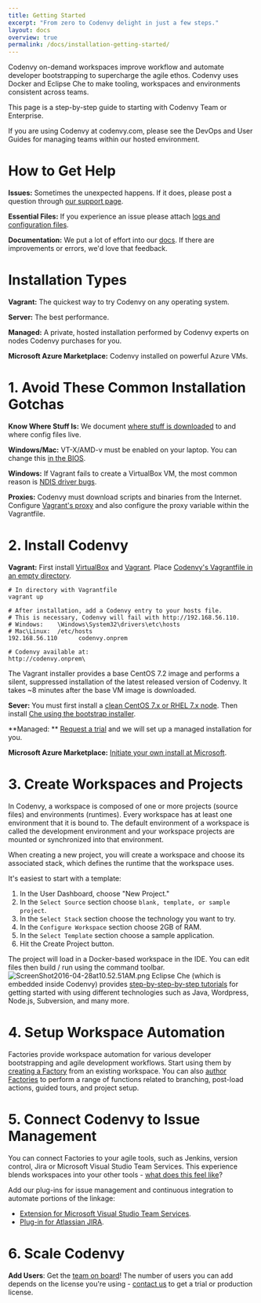 ```yaml
---
title: Getting Started
excerpt: "From zero to Codenvy delight in just a few steps."
layout: docs
overview: true
permalink: /docs/installation-getting-started/
---
```

Codenvy on-demand workspaces improve workflow and automate developer bootstrapping to supercharge the agile ethos. Codenvy uses Docker and Eclipse Che to make tooling, workspaces and environments consistent across teams.

This page is a step-by-step guide to starting with Codenvy Team or Enterprise.

If you are using Codenvy at codenvy.com, please see the DevOps and User Guides for managing teams within our hosted environment.
# How to Get Help  
**Issues:** Sometimes the unexpected happens. If it does, please post a question through [our support page](https://codenvy.com/support/).

**Essential Files:** If you experience an issue please attach [logs and configuration files](http://codenvy.readme.io/docs/installation-troubleshooting#essential-files).

**Documentation:** We put a lot of effort into our [docs](http://codenvy.readme.io/docs/introduction). If there are improvements or errors, we'd love that feedback.
# Installation Types  
**Vagrant:** The quickest way to try Codenvy on any operating system. 

**Server:** The best performance.

**Managed:** A private, hosted installation performed by Codenvy experts on nodes Codenvy purchases for you.

**Microsoft Azure Marketplace:** Codenvy installed on powerful Azure VMs.
# 1. Avoid These Common Installation Gotchas  
**Know Where Stuff Is:** We document [where stuff is downloaded](http://codenvy.readme.io/docs/installation-troubleshooting#where-we-install-stuff) to and where config files live.
 
**Windows/Mac:** VT-X/AMD-v must be enabled on your laptop. You can change this [in the BIOS](https://docs.fedoraproject.org/en-US/Fedora/13/html/Virtualization_Guide/sect-Virtualization-Troubleshooting-Enabling_Intel_VT_and_AMD_V_virtualization_hardware_extensions_in_BIOS.html).

**Windows:** If Vagrant fails to create a VirtualBox VM, the most common reason is [NDIS driver bugs](http://stackoverflow.com/questions/33725779/failed-to-open-create-the-internal-network-vagrant-on-windows10).

**Proxies:** Codenvy must download scripts and binaries from the Internet. Configure [Vagrant's proxy](https://eclipse-che.readme.io/docs/usage-vagrant#installing-behind-a-proxy) and also configure the proxy variable within the Vagrantfile.
# 2. Install Codenvy  
**Vagrant:** First install [VirtualBox](https://www.virtualbox.org/wiki/Downloads) and [Vagrant](https://www.vagrantup.com/downloads.html). Place [Codenvy's Vagrantfile in an empty directory](https://github.com/codenvy/codenvy/blob/master/Vagrantfile).
```text  
# In directory with Vagrantfile
vagrant up

# After installation, add a Codenvy entry to your hosts file.
# This is necessary, Codenvy will fail with http://192.168.56.110.
# Windows:    \Windows\System32\drivers\etc\hosts
# Mac\Linux:  /etc/hosts
192.168.56.110      codenvy.onprem

# Codenvy available at:
http://codenvy.onprem\
```
The Vagrant installer provides a base CentOS 7.2 image and performs a silent, suppressed installation of the latest released version of Codenvy. It takes ~8 minutes after the base VM image is downloaded.

**Sever:** You must first install a [clean CentOS 7.x or RHEL 7.x node](http://codenvy.readme.io/docs/installation#prerequisites). Then install [Che using the bootstrap installer](http://codenvy.readme.io/docs/installation#install).

**Managed: ** [Request a trial](https://codenvy.com/contact/trial/) and we will set up a managed installation for you.

**Microsoft Azure Marketplace:** [Initiate your own install at Microsoft](http://codenvy.readme.io/v4.0/docs/installation-other#microsoft-azure-marketplace).
# 3. Create Workspaces and Projects  
In Codenvy, a workspace is composed of one or more projects (source files) and environments (runtimes). Every workspace has at least one environment that it is bound to. The default environment of a workspace is called the development environment and your workspace projects are mounted or synchronized into that environment.

When creating a new project, you will create a workspace and choose its associated stack, which defines the runtime that the workspace uses.

It's easiest to start with a template:
1. In the User Dashboard, choose "New Project."
2. In the `Select Source` section choose `blank, template, or sample project`.
3. In the `Select Stack` section choose the technology you want to try.
4. In the `Configure Workspace` section choose 2GB of RAM.
5. In the `Select Template` section choose a sample application.
6. Hit the Create Project button.

The project will load in a Docker-based workspace in the IDE. You can edit files then build / run using the command toolbar.
![ScreenShot2016-04-28at10.52.51AM.png](/images/ScreenShot2016-04-28at10.52.51AM.png)
Eclipse Che (which is embedded inside Codenvy) provides [step-by-step-by-step tutorials](https://eclipse-che.readme.io/docs/get-started-with-java-and-che) for getting started with using different technologies such as Java, Wordpress, Node.js, Subversion, and many more.
# 4. Setup Workspace Automation  
Factories provide workspace automation for various developer bootstrapping and agile development workflows. Start using them by [creating a Factory](http://codenvy.readme.io/docs/factories#create) from an existing workspace. You can also [author Factories](http://codenvy.readme.io/docs/factories) to perform a range of functions related to branching, post-load actions, guided tours, and project setup. 
# 5. Connect Codenvy to Issue Management  
You can connect Factories to your agile tools, such as Jenkins, version control, Jira or Microsoft Visual Studio Team Services. This experience blends workspaces into your other tools - [what does this feel like](http://www.screencast.com/users/codenvy-brad/folders/Default/media/9ebfd758-d808-4ab9-9940-61d0c58775a2)? 

Add our plug-ins for issue management and continuous integration to automate portions of the linkage:
- [Extension for Microsoft Visual Studio Team Services](http://codenvy.readme.io/docs/issue-management#codenvy-extension-for-microsoft-visual-studio-team).
- [Plug-in for Atlassian JIRA](http://codenvy.readme.io/docs/issue-management#codenvy-plug-in-for-atlassian-jira).
# 6. Scale Codenvy  
**Add Users**: Get the [team on board](http://codenvy.readme.io/v4.0/docs/user)! The number of users you can add depends on the license you're using - [contact us](https://codenvy.com/contact/questions/) to get a trial or production license.

